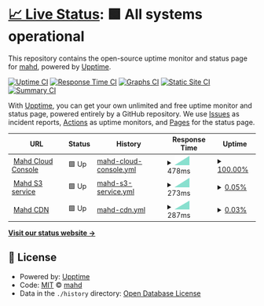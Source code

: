 # [📈 Live Status](https://status.mahd.cloud): <!--live status--> **🟩 All systems operational**

This repository contains the open-source uptime monitor and status page for [mahd](https://mahd.dev), powered by [Upptime](https://github.com/upptime/upptime).

[![Uptime CI](https://github.com/mahd-dev/mahd-cloud-status/workflows/Uptime%20CI/badge.svg)](https://github.com/mahd-dev/mahd-cloud-status/actions?query=workflow%3A%22Uptime+CI%22)
[![Response Time CI](https://github.com/mahd-dev/mahd-cloud-status/workflows/Response%20Time%20CI/badge.svg)](https://github.com/mahd-dev/mahd-cloud-status/actions?query=workflow%3A%22Response+Time+CI%22)
[![Graphs CI](https://github.com/mahd-dev/mahd-cloud-status/workflows/Graphs%20CI/badge.svg)](https://github.com/mahd-dev/mahd-cloud-status/actions?query=workflow%3A%22Graphs+CI%22)
[![Static Site CI](https://github.com/mahd-dev/mahd-cloud-status/workflows/Static%20Site%20CI/badge.svg)](https://github.com/mahd-dev/mahd-cloud-status/actions?query=workflow%3A%22Static+Site+CI%22)
[![Summary CI](https://github.com/mahd-dev/mahd-cloud-status/workflows/Summary%20CI/badge.svg)](https://github.com/mahd-dev/mahd-cloud-status/actions?query=workflow%3A%22Summary+CI%22)

With [Upptime](https://upptime.js.org), you can get your own unlimited and free uptime monitor and status page, powered entirely by a GitHub repository. We use [Issues](https://github.com/mahd-dev/mahd-cloud-status/issues) as incident reports, [Actions](https://github.com/mahd-dev/mahd-cloud-status/actions) as uptime monitors, and [Pages](https://status.mahd.cloud) for the status page.

<!--start: status pages-->
<!-- This summary is generated by Upptime (https://github.com/upptime/upptime) -->
<!-- Do not edit this manually, your changes will be overwritten -->
<!-- prettier-ignore -->
| URL | Status | History | Response Time | Uptime |
| --- | ------ | ------- | ------------- | ------ |
| <img alt="" src="https://icons.duckduckgo.com/ip3/console.mahd.cloud.ico" height="13"> [Mahd Cloud Console](https://console.mahd.cloud) | 🟩 Up | [mahd-cloud-console.yml](https://github.com/mahd-dev/mahd-cloud-status/commits/HEAD/history/mahd-cloud-console.yml) | <details><summary><img alt="Response time graph" src="./graphs/mahd-cloud-console/response-time-week.png" height="20"> 478ms</summary><br><a href="https://status.mahd.cloud/history/mahd-cloud-console"><img alt="Response time 478" src="https://img.shields.io/endpoint?url=https%3A%2F%2Fraw.githubusercontent.com%2Fmahd-dev%2Fmahd-cloud-status%2FHEAD%2Fapi%2Fmahd-cloud-console%2Fresponse-time.json"></a><br><a href="https://status.mahd.cloud/history/mahd-cloud-console"><img alt="24-hour response time 478" src="https://img.shields.io/endpoint?url=https%3A%2F%2Fraw.githubusercontent.com%2Fmahd-dev%2Fmahd-cloud-status%2FHEAD%2Fapi%2Fmahd-cloud-console%2Fresponse-time-day.json"></a><br><a href="https://status.mahd.cloud/history/mahd-cloud-console"><img alt="7-day response time 478" src="https://img.shields.io/endpoint?url=https%3A%2F%2Fraw.githubusercontent.com%2Fmahd-dev%2Fmahd-cloud-status%2FHEAD%2Fapi%2Fmahd-cloud-console%2Fresponse-time-week.json"></a><br><a href="https://status.mahd.cloud/history/mahd-cloud-console"><img alt="30-day response time 478" src="https://img.shields.io/endpoint?url=https%3A%2F%2Fraw.githubusercontent.com%2Fmahd-dev%2Fmahd-cloud-status%2FHEAD%2Fapi%2Fmahd-cloud-console%2Fresponse-time-month.json"></a><br><a href="https://status.mahd.cloud/history/mahd-cloud-console"><img alt="1-year response time 478" src="https://img.shields.io/endpoint?url=https%3A%2F%2Fraw.githubusercontent.com%2Fmahd-dev%2Fmahd-cloud-status%2FHEAD%2Fapi%2Fmahd-cloud-console%2Fresponse-time-year.json"></a></details> | <details><summary><a href="https://status.mahd.cloud/history/mahd-cloud-console">100.00%</a></summary><a href="https://status.mahd.cloud/history/mahd-cloud-console"><img alt="All-time uptime 100.00%" src="https://img.shields.io/endpoint?url=https%3A%2F%2Fraw.githubusercontent.com%2Fmahd-dev%2Fmahd-cloud-status%2FHEAD%2Fapi%2Fmahd-cloud-console%2Fuptime.json"></a><br><a href="https://status.mahd.cloud/history/mahd-cloud-console"><img alt="24-hour uptime 100.00%" src="https://img.shields.io/endpoint?url=https%3A%2F%2Fraw.githubusercontent.com%2Fmahd-dev%2Fmahd-cloud-status%2FHEAD%2Fapi%2Fmahd-cloud-console%2Fuptime-day.json"></a><br><a href="https://status.mahd.cloud/history/mahd-cloud-console"><img alt="7-day uptime 100.00%" src="https://img.shields.io/endpoint?url=https%3A%2F%2Fraw.githubusercontent.com%2Fmahd-dev%2Fmahd-cloud-status%2FHEAD%2Fapi%2Fmahd-cloud-console%2Fuptime-week.json"></a><br><a href="https://status.mahd.cloud/history/mahd-cloud-console"><img alt="30-day uptime 100.00%" src="https://img.shields.io/endpoint?url=https%3A%2F%2Fraw.githubusercontent.com%2Fmahd-dev%2Fmahd-cloud-status%2FHEAD%2Fapi%2Fmahd-cloud-console%2Fuptime-month.json"></a><br><a href="https://status.mahd.cloud/history/mahd-cloud-console"><img alt="1-year uptime 100.00%" src="https://img.shields.io/endpoint?url=https%3A%2F%2Fraw.githubusercontent.com%2Fmahd-dev%2Fmahd-cloud-status%2FHEAD%2Fapi%2Fmahd-cloud-console%2Fuptime-year.json"></a></details>
| <img alt="" src="https://icons.duckduckgo.com/ip3/s3.mahd.cloud.ico" height="13"> [Mahd S3 service](https://s3.mahd.cloud) | 🟩 Up | [mahd-s3-service.yml](https://github.com/mahd-dev/mahd-cloud-status/commits/HEAD/history/mahd-s3-service.yml) | <details><summary><img alt="Response time graph" src="./graphs/mahd-s3-service/response-time-week.png" height="20"> 273ms</summary><br><a href="https://status.mahd.cloud/history/mahd-s3-service"><img alt="Response time 273" src="https://img.shields.io/endpoint?url=https%3A%2F%2Fraw.githubusercontent.com%2Fmahd-dev%2Fmahd-cloud-status%2FHEAD%2Fapi%2Fmahd-s3-service%2Fresponse-time.json"></a><br><a href="https://status.mahd.cloud/history/mahd-s3-service"><img alt="24-hour response time 273" src="https://img.shields.io/endpoint?url=https%3A%2F%2Fraw.githubusercontent.com%2Fmahd-dev%2Fmahd-cloud-status%2FHEAD%2Fapi%2Fmahd-s3-service%2Fresponse-time-day.json"></a><br><a href="https://status.mahd.cloud/history/mahd-s3-service"><img alt="7-day response time 273" src="https://img.shields.io/endpoint?url=https%3A%2F%2Fraw.githubusercontent.com%2Fmahd-dev%2Fmahd-cloud-status%2FHEAD%2Fapi%2Fmahd-s3-service%2Fresponse-time-week.json"></a><br><a href="https://status.mahd.cloud/history/mahd-s3-service"><img alt="30-day response time 273" src="https://img.shields.io/endpoint?url=https%3A%2F%2Fraw.githubusercontent.com%2Fmahd-dev%2Fmahd-cloud-status%2FHEAD%2Fapi%2Fmahd-s3-service%2Fresponse-time-month.json"></a><br><a href="https://status.mahd.cloud/history/mahd-s3-service"><img alt="1-year response time 273" src="https://img.shields.io/endpoint?url=https%3A%2F%2Fraw.githubusercontent.com%2Fmahd-dev%2Fmahd-cloud-status%2FHEAD%2Fapi%2Fmahd-s3-service%2Fresponse-time-year.json"></a></details> | <details><summary><a href="https://status.mahd.cloud/history/mahd-s3-service">0.05%</a></summary><a href="https://status.mahd.cloud/history/mahd-s3-service"><img alt="All-time uptime 0.05%" src="https://img.shields.io/endpoint?url=https%3A%2F%2Fraw.githubusercontent.com%2Fmahd-dev%2Fmahd-cloud-status%2FHEAD%2Fapi%2Fmahd-s3-service%2Fuptime.json"></a><br><a href="https://status.mahd.cloud/history/mahd-s3-service"><img alt="24-hour uptime 0.05%" src="https://img.shields.io/endpoint?url=https%3A%2F%2Fraw.githubusercontent.com%2Fmahd-dev%2Fmahd-cloud-status%2FHEAD%2Fapi%2Fmahd-s3-service%2Fuptime-day.json"></a><br><a href="https://status.mahd.cloud/history/mahd-s3-service"><img alt="7-day uptime 0.05%" src="https://img.shields.io/endpoint?url=https%3A%2F%2Fraw.githubusercontent.com%2Fmahd-dev%2Fmahd-cloud-status%2FHEAD%2Fapi%2Fmahd-s3-service%2Fuptime-week.json"></a><br><a href="https://status.mahd.cloud/history/mahd-s3-service"><img alt="30-day uptime 0.05%" src="https://img.shields.io/endpoint?url=https%3A%2F%2Fraw.githubusercontent.com%2Fmahd-dev%2Fmahd-cloud-status%2FHEAD%2Fapi%2Fmahd-s3-service%2Fuptime-month.json"></a><br><a href="https://status.mahd.cloud/history/mahd-s3-service"><img alt="1-year uptime 0.05%" src="https://img.shields.io/endpoint?url=https%3A%2F%2Fraw.githubusercontent.com%2Fmahd-dev%2Fmahd-cloud-status%2FHEAD%2Fapi%2Fmahd-s3-service%2Fuptime-year.json"></a></details>
| <img alt="" src="https://icons.duckduckgo.com/ip3/cdn.mahd.cloud.ico" height="13"> [Mahd CDN](https://cdn.mahd.cloud) | 🟩 Up | [mahd-cdn.yml](https://github.com/mahd-dev/mahd-cloud-status/commits/HEAD/history/mahd-cdn.yml) | <details><summary><img alt="Response time graph" src="./graphs/mahd-cdn/response-time-week.png" height="20"> 287ms</summary><br><a href="https://status.mahd.cloud/history/mahd-cdn"><img alt="Response time 287" src="https://img.shields.io/endpoint?url=https%3A%2F%2Fraw.githubusercontent.com%2Fmahd-dev%2Fmahd-cloud-status%2FHEAD%2Fapi%2Fmahd-cdn%2Fresponse-time.json"></a><br><a href="https://status.mahd.cloud/history/mahd-cdn"><img alt="24-hour response time 287" src="https://img.shields.io/endpoint?url=https%3A%2F%2Fraw.githubusercontent.com%2Fmahd-dev%2Fmahd-cloud-status%2FHEAD%2Fapi%2Fmahd-cdn%2Fresponse-time-day.json"></a><br><a href="https://status.mahd.cloud/history/mahd-cdn"><img alt="7-day response time 287" src="https://img.shields.io/endpoint?url=https%3A%2F%2Fraw.githubusercontent.com%2Fmahd-dev%2Fmahd-cloud-status%2FHEAD%2Fapi%2Fmahd-cdn%2Fresponse-time-week.json"></a><br><a href="https://status.mahd.cloud/history/mahd-cdn"><img alt="30-day response time 287" src="https://img.shields.io/endpoint?url=https%3A%2F%2Fraw.githubusercontent.com%2Fmahd-dev%2Fmahd-cloud-status%2FHEAD%2Fapi%2Fmahd-cdn%2Fresponse-time-month.json"></a><br><a href="https://status.mahd.cloud/history/mahd-cdn"><img alt="1-year response time 287" src="https://img.shields.io/endpoint?url=https%3A%2F%2Fraw.githubusercontent.com%2Fmahd-dev%2Fmahd-cloud-status%2FHEAD%2Fapi%2Fmahd-cdn%2Fresponse-time-year.json"></a></details> | <details><summary><a href="https://status.mahd.cloud/history/mahd-cdn">0.03%</a></summary><a href="https://status.mahd.cloud/history/mahd-cdn"><img alt="All-time uptime 0.03%" src="https://img.shields.io/endpoint?url=https%3A%2F%2Fraw.githubusercontent.com%2Fmahd-dev%2Fmahd-cloud-status%2FHEAD%2Fapi%2Fmahd-cdn%2Fuptime.json"></a><br><a href="https://status.mahd.cloud/history/mahd-cdn"><img alt="24-hour uptime 0.03%" src="https://img.shields.io/endpoint?url=https%3A%2F%2Fraw.githubusercontent.com%2Fmahd-dev%2Fmahd-cloud-status%2FHEAD%2Fapi%2Fmahd-cdn%2Fuptime-day.json"></a><br><a href="https://status.mahd.cloud/history/mahd-cdn"><img alt="7-day uptime 0.03%" src="https://img.shields.io/endpoint?url=https%3A%2F%2Fraw.githubusercontent.com%2Fmahd-dev%2Fmahd-cloud-status%2FHEAD%2Fapi%2Fmahd-cdn%2Fuptime-week.json"></a><br><a href="https://status.mahd.cloud/history/mahd-cdn"><img alt="30-day uptime 0.03%" src="https://img.shields.io/endpoint?url=https%3A%2F%2Fraw.githubusercontent.com%2Fmahd-dev%2Fmahd-cloud-status%2FHEAD%2Fapi%2Fmahd-cdn%2Fuptime-month.json"></a><br><a href="https://status.mahd.cloud/history/mahd-cdn"><img alt="1-year uptime 0.03%" src="https://img.shields.io/endpoint?url=https%3A%2F%2Fraw.githubusercontent.com%2Fmahd-dev%2Fmahd-cloud-status%2FHEAD%2Fapi%2Fmahd-cdn%2Fuptime-year.json"></a></details>

<!--end: status pages-->

[**Visit our status website →**](https://status.mahd.cloud)

## 📄 License

- Powered by: [Upptime](https://github.com/upptime/upptime)
- Code: [MIT](./LICENSE) © [mahd](https://mahd.dev)
- Data in the `./history` directory: [Open Database License](https://opendatacommons.org/licenses/odbl/1-0/)
